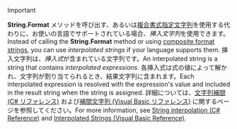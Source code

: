 
> [!IMPORTANT] 
> <span data-ttu-id="2eddd-101">**String.Format** メソッドを呼び出す、あるいは[複合書式指定文字列](~/docs/standard/base-types/composite-formatting.md)を使用する代わりに、お使いの言語でサポートされている場合、*挿入文字列*を使用できます。</span><span class="sxs-lookup"><span data-stu-id="2eddd-101">Instead of calling the **String.Format** method or using [composite format strings](~/docs/standard/base-types/composite-formatting.md), you can use *interpolated strings* if your language supports them.</span></span> <span data-ttu-id="2eddd-102">挿入文字列は、*挿入式*が含まれている文字列です。</span><span class="sxs-lookup"><span data-stu-id="2eddd-102">An interpolated string is a string that contains *interpolated expressions*.</span></span> <span data-ttu-id="2eddd-103">各挿入式は式の値によって解かれ、文字列が割り当てられるとき、結果文字列に含まれます。</span><span class="sxs-lookup"><span data-stu-id="2eddd-103">Each interpolated expression is resolved with the expression's value and included in the result string when the string is assigned.</span></span> <span data-ttu-id="2eddd-104">詳細については、[文字列補間 (C# リファレンス)](~/docs/csharp/language-reference/tokens/interpolated.md) および[補間文字列 (Visual Basic リファレンス)](~/docs/visual-basic/programming-guide/language-features/strings/interpolated-strings.md) に関するページを参照してください。</span><span class="sxs-lookup"><span data-stu-id="2eddd-104">For more information, see [String interpolation (C# Reference)](~/docs/csharp/language-reference/tokens/interpolated.md) and [Interpolated Strings (Visual Basic Reference)](~/docs/visual-basic/programming-guide/language-features/strings/interpolated-strings.md).</span></span> 
